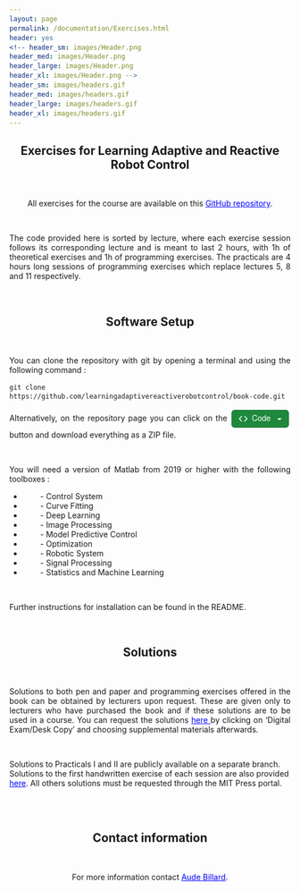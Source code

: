 ```yaml
---
layout: page
permalink: /documentation/Exercises.html
header: yes
<!-- header_sm: images/Header.png
header_med: images/Header.png
header_large: images/Header.png
header_xl: images/Header.png -->
header_sm: images/headers.gif
header_med: images/headers.gif
header_large: images/headers.gif
header_xl: images/headers.gif
--- 
```


<section class="small-12 large-10 columns page-content">

<h1 align="center"><strong>Exercises for Learning Adaptive and Reactive Robot Control</strong></h1>

<br>

<p align="center" >All exercises for the course are available on this <a href="https://github.com/learningadaptivereactiverobotcontrol/book-code" style="color: blue;">GitHub repository</a>. </p>
<br>
<p align="justify">The code provided here is sorted by lecture, where each exercise session follows its corresponding lecture and is meant to last 2 hours, with 1h of theoretical exercises and 1h of programming exercises. The practicals are 4 hours long sessions of programming exercises which replace lectures 5, 8 and 11 respectively.<p>

<br>

<h2 align="center"><strong>Software Setup</strong></h2>
<br>
<p align="justify">You can clone the repository with git by opening a terminal and using the following command : </p>
<pre><code>git clone https://github.com/learningadaptivereactiverobotcontrol/book-code.git</code></pre>

<p align="justify" > Alternatively, on the repository page you can click on the <img src="../images/code_button.png" alt="Code button" style="vertical-align: middle;"/> button and download everything as a ZIP file.</p>

<br>

<p align="justify" >You will need a version of Matlab from 2019 or higher with the following toolboxes :

<ul>
  <li> &nbsp; &nbsp;  &nbsp;  &nbsp; - Control System</li>
  <li> &nbsp; &nbsp;  &nbsp;  &nbsp; - Curve Fitting</li>
  <li> &nbsp; &nbsp;  &nbsp;  &nbsp; - Deep Learning</li>
  <li> &nbsp; &nbsp;  &nbsp;  &nbsp; - Image Processing</li>
  <li> &nbsp; &nbsp;  &nbsp;  &nbsp; - Model Predictive Control</li>
  <li> &nbsp; &nbsp;  &nbsp;  &nbsp; - Optimization</li>
  <li> &nbsp; &nbsp;  &nbsp;  &nbsp; - Robotic System</li>
  <li> &nbsp; &nbsp;  &nbsp;  &nbsp; - Signal Processing</li>
  <li> &nbsp; &nbsp;  &nbsp;  &nbsp; - Statistics and Machine Learning</li>
</ul>

</p>

<br>
<p>Further instructions for installation can be found in the README. </p>

<br>

<h2 align="center"><strong>Solutions</strong></h2>
<br>

<p align="justify"> Solutions to both pen and paper and programming exercises offered in the book can be obtained by lecturers upon request. These are given only to lecturers who have purchased the book and if these solutions are to be used in a course. You can request the solutions <a href="https://mitpress.mit.edu/books/learning-adaptive-and-reactive-robot-control" style="color: blue;"> here </a> by clicking on ‘Digital Exam/Desk Copy’ and choosing supplemental materials afterwards.  </p>
<br>
<p>Solutions to Practicals I and II are publicly available on a separate branch.  Solutions to the first handwritten exercise of each session are also provided  <a href="https://www.epfl.ch/labs/lasa/wp-content/uploads/2024/08/Public_Solutions_Handwritten.zip" target="_blank" style="color: blue;">here</a>. All others solutions must be requested through the MIT Press portal. </p>



<br><br>
<h2 align="center"><strong>Contact information</strong></h2>
<br>
<p align="center">For more information contact <a href="mailto:aude.billard@epfl.ch" style="color: blue;"> Aude Billard</a>.</p>

